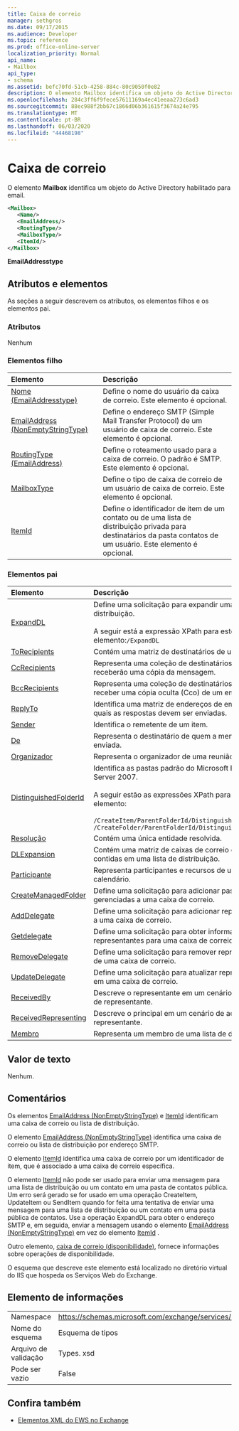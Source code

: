 ```yaml
---
title: Caixa de correio
manager: sethgros
ms.date: 09/17/2015
ms.audience: Developer
ms.topic: reference
ms.prod: office-online-server
localization_priority: Normal
api_name:
- Mailbox
api_type:
- schema
ms.assetid: befc70fd-51cb-4258-884c-80c9050f0e82
description: O elemento Mailbox identifica um objeto do Active Directory habilitado para email.
ms.openlocfilehash: 284c3ff6f9fece57611169a4ec41eeaa273c6ad3
ms.sourcegitcommit: 88ec988f2bb67c1866d06b361615f3674a24e795
ms.translationtype: MT
ms.contentlocale: pt-BR
ms.lasthandoff: 06/03/2020
ms.locfileid: "44468198"
---
```

# <a name="mailbox"></a>Caixa de correio

O elemento **Mailbox** identifica um objeto do Active Directory habilitado para email. 
  
```XML
<Mailbox>
   <Name/>
   <EmailAddress/>
   <RoutingType/>
   <MailboxType/>
   <ItemId/>
</Mailbox>
```

**EmailAddresstype**

## <a name="attributes-and-elements"></a>Atributos e elementos

As seções a seguir descrevem os atributos, os elementos filhos e os elementos pai.
  
### <a name="attributes"></a>Atributos

Nenhum
  
### <a name="child-elements"></a>Elementos filho

|**Elemento**|**Descrição**|
|:-----|:-----|
|[Nome (EmailAddresstype)](name-emailaddresstype.md) <br/> |Define o nome do usuário da caixa de correio. Este elemento é opcional.  <br/> |
|[EmailAddress (NonEmptyStringType)](emailaddress-nonemptystringtype.md) <br/> |Define o endereço SMTP (Simple Mail Transfer Protocol) de um usuário de caixa de correio. Este elemento é opcional.  <br/> |
|[RoutingType (EmailAddress)](routingtype-emailaddress.md) <br/> |Define o roteamento usado para a caixa de correio. O padrão é SMTP. Este elemento é opcional.  <br/> |
|[MailboxType](mailboxtype.md) <br/> |Define o tipo de caixa de correio de um usuário de caixa de correio. Este elemento é opcional.  <br/> |
|[ItemId](itemid.md) <br/> |Define o identificador de item de um contato ou de uma lista de distribuição privada para destinatários da pasta contatos de um usuário. Este elemento é opcional.  <br/> |
   
### <a name="parent-elements"></a>Elementos pai

|**Elemento**|**Descrição**|
|:-----|:-----|
|[ExpandDL](expanddl.md) <br/> |Define uma solicitação para expandir uma lista de distribuição. <br/> <br/> A seguir está a expressão XPath para este elemento:` /ExpandDL ` <br/> |
|[ToRecipients](torecipients.md) <br/> |Contém uma matriz de destinatários de um item.  <br/> |
|[CcRecipients](ccrecipients.md) <br/> |Representa uma coleção de destinatários que receberão uma cópia da mensagem.  <br/> |
|[BccRecipients](bccrecipients.md) <br/> |Representa uma coleção de destinatários para receber uma cópia oculta (Cco) de um email.  <br/> |
|[ReplyTo](replyto.md) <br/> |Identifica uma matriz de endereços de email aos quais as respostas devem ser enviadas.  <br/> |
|[Sender](sender.md) <br/> |Identifica o remetente de um item.  <br/> |
|[De](from.md) <br/> |Representa o destinatário de quem a mensagem foi enviada.  <br/> |
|[Organizador](organizer.md) <br/> |Representa o organizador de uma reunião.  <br/> |
|[DistinguishedFolderId](distinguishedfolderid.md) <br/> | Identifica as pastas padrão do Microsoft Exchange Server 2007.  <br/><br/>  A seguir estão as expressões XPath para este elemento: <br/> <br/>  `/CreateItem/ParentFolderId/DistinguishedFolderId` <br/>  `/CreateFolder/ParentFolderId/DistinguishedFolderId` <br/> |
|[Resolução](resolution.md) <br/> |Contém uma única entidade resolvida.  <br/> |
|[DLExpansion](dlexpansion.md) <br/> |Contém uma matriz de caixas de correio que estão contidas em uma lista de distribuição.  <br/> |
|[Participante](attendee.md) <br/> |Representa participantes e recursos de um item de calendário.  <br/> |
|[CreateManagedFolder](createmanagedfolder.md) <br/> |Define uma solicitação para adicionar pastas gerenciadas a uma caixa de correio.  <br/> |
|[AddDelegate](adddelegate.md) <br/> |Define uma solicitação para adicionar representantes a uma caixa de correio.  <br/> |
|[Getdelegate](getdelegate.md) <br/> |Define uma solicitação para obter informações sobre representantes para uma caixa de correio.  <br/> |
|[RemoveDelegate](removedelegate.md) <br/> |Define uma solicitação para remover representantes de uma caixa de correio.  <br/> |
|[UpdateDelegate](updatedelegate.md) <br/> |Define uma solicitação para atualizar representantes em uma caixa de correio.  <br/> |
|[ReceivedBy](receivedby.md) <br/> |Descreve o representante em um cenário de acesso de representante.  <br/> |
|[ReceivedRepresenting](receivedrepresenting.md) <br/> |Descreve o principal em um cenário de acesso de representante.  <br/> |
|[Membro](member-ex15websvcsotherref.md) <br/> |Representa um membro de uma lista de distribuição.  <br/> |
   
## <a name="text-value"></a>Valor de texto

Nenhum.
  
## <a name="remarks"></a>Comentários

Os elementos [EmailAddress (NonEmptyStringType)](emailaddress-nonemptystringtype.md) e [ItemId](itemid.md) identificam uma caixa de correio ou lista de distribuição. 

O elemento [EmailAddress (NonEmptyStringType)](emailaddress-nonemptystringtype.md) identifica uma caixa de correio ou lista de distribuição por endereço SMTP. 

O elemento [ItemId](itemid.md) identifica uma caixa de correio por um identificador de item, que é associado a uma caixa de correio específica. 

O elemento [ItemId](itemid.md) não pode ser usado para enviar uma mensagem para uma lista de distribuição ou um contato em uma pasta de contatos pública. Um erro será gerado se for usado em uma operação CreateItem, UpdateItem ou SendItem quando for feita uma tentativa de enviar uma mensagem para uma lista de distribuição ou um contato em uma pasta pública de contatos. Use a operação ExpandDL para obter o endereço SMTP e, em seguida, enviar a mensagem usando o elemento [EmailAddress (NonEmptyStringType)](emailaddress-nonemptystringtype.md) em vez do elemento [ItemId](itemid.md) . 
  
Outro elemento, [caixa de correio (disponibilidade)](mailbox-availability.md), fornece informações sobre operações de disponibilidade. 
  
O esquema que descreve este elemento está localizado no diretório virtual do IIS que hospeda os Serviços Web do Exchange.
  
## <a name="element-information"></a>Elemento de informações

|||
|:-----|:-----|
|Namespace  <br/> |https://schemas.microsoft.com/exchange/services/2006/types  <br/> |
|Nome do esquema  <br/> |Esquema de tipos  <br/> |
|Arquivo de validação  <br/> |Types. xsd  <br/> |
|Pode ser vazio  <br/> |False  <br/> |
   
## <a name="see-also"></a>Confira também

- [Elementos XML do EWS no Exchange](ews-xml-elements-in-exchange.md)


